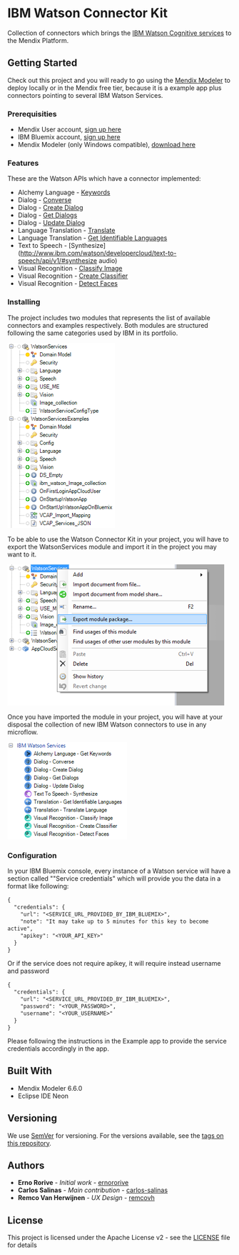# IBM Watson Connector Kit

Collection of connectors which brings the [IBM Watson Cognitive services](https://www.ibm.com/watson/developercloud/) to the Mendix Platform.

## Getting Started

Check out this project and you will ready to go using the [Mendix Modeler](https://appstore.home.mendix.com/index3.html) to deploy locally or in the Mendix free tier, because it is a example app plus connectors pointing to several IBM Watson Services.

### Prerequisities

- Mendix User account, [sign up here](https://www.mendix.com/try-now/)
- IBM Bluemix account, [sign up here](https://console.ng.bluemix.net/registration/)
- Mendix Modeler (only Windows compatible), [download here](https://appstore.home.mendix.com/index3.html)

### Features

These are the Watson APIs which have a connector implemented:
- Alchemy Language - [Keywords](https://www.ibm.com/watson/developercloud/alchemy-language/api/v1/#keywords)
- Dialog - [Converse](http://www.ibm.com/watson/developercloud/dialog/api/v1/#converse)
- Dialog - [Create Dialog](http://www.ibm.com/watson/developercloud/dialog/api/v1/#create-dialog)
- Dialog - [Get Dialogs](http://www.ibm.com/watson/developercloud/dialog/api/v1/#get-dialogs)
- Dialog - [Update Dialog](http://www.ibm.com/watson/developercloud/dialog/api/v1/#update-dialog)
- Language Translation - [Translate](http://www.ibm.com/watson/developercloud/language-translation/api/v2/#translate)
- Language Translation - [Get Identifiable Languages](http://www.ibm.com/watson/developercloud/language-translation/api/v2/#identifiable_languages)
- Text to Speech - [Synthesize](http://www.ibm.com/watson/developercloud/text-to-speech/api/v1/#synthesize audio)
- Visual Recognition - [Classify Image](http://www.ibm.com/watson/developercloud/visual-recognition/api/v3/#classify_an_image)
- Visual Recognition - [Create Classifier](http://www.ibm.com/watson/developercloud/visual-recognition/api/v3/#create_a_classifier)
- Visual Recognition - [Detect Faces](http://www.ibm.com/watson/developercloud/visual-recognition/api/v3/#detect_faces)

### Installing

The project includes two modules that represents the list of available connectors and examples respectively. Both modules are structured following the same categories used by IBM in its portfolio.

![Project module structure words](documentation/images/documentation_image_project_module_structure.png)

To be able to use the Watson Connector Kit in your project, you will have to export the WatsonServices module and import it in the project you may want to it.

![EXport module](documentation/images/documentation_image_export_module.png)

Once you have imported the module in your project, you will have at your disposal the collection of new IBM Watson connectors to use in any microflow.

![Connectors available](documentation/images/documentation_image_connectors_available.png)

### Configuration

In your IBM Bluemix console, every instance of a Watson service will have a section called ""Service credentials" which will provide you the data in a format like following:
```
{
  "credentials": {
    "url": "<SERVICE_URL_PROVIDED_BY_IBM_BLUEMIX>",
    "note": "It may take up to 5 minutes for this key to become active",
    "apikey": "<YOUR_API_KEY>"
  }
}
```

Or if the service does not require apikey, it will require instead username and password

```
{
  "credentials": {
    "url": "<SERVICE_URL_PROVIDED_BY_IBM_BLUEMIX>",
    "password": "<YOUR_PASSWORD>",
    "username": "<YOUR_USERNAME>"
  }
}
```

Please following the instructions in the Example app to provide the service credentials accordingly in the app.

## Built With

* Mendix Modeler 6.6.0
* Eclipse IDE Neon

## Versioning

We use [SemVer](http://semver.org/) for versioning. For the versions available, see the [tags on this repository](https://github.com/IBM-Watson-Connector-Kit/project/tags).

## Authors

* **Erno Rorive** - *Initial work* - [ernororive](https://github.com/ernororive)
* **Carlos Salinas** - *Main contribution* - [carlos-salinas](https://github.com/carlos-salinas)
* **Remco Van Herwijnen** - *UX Design* - [remcovh](https://github.com/remcovh)


## License

This project is licensed under the Apache License v2 - see the [LICENSE](LICENSE-2.0.txt) file for details
